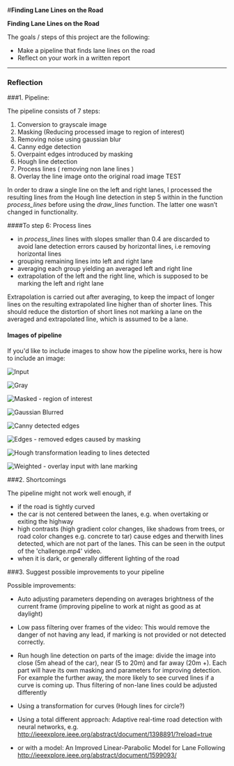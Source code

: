 
#**Finding Lane Lines on the Road**

**Finding Lane Lines on the Road**

The goals / steps of this project are the following:
* Make a pipeline that finds lane lines on the road
* Reflect on your work in a written report


[//]: # (Image References)

[image1]: ./examples/grayscale.jpg "Grayscale"

---

### Reflection

###1. Pipeline:

The pipeline consists of 7 steps:

1. Conversion to grayscale image
2. Masking (Reducing processed image to region of interest)
3. Removing noise using gaussian blur
4. Canny edge detection
5. Overpaint edges introduced by masking
6. Hough line detection
7. Process lines ( removing non lane lines )
8. Overlay the line image onto the original road image
TEST


In order to draw a single line on the left and right lanes, I processed the resulting lines from the Hough line detection in step 5 within in the function *process_lines* before using the *draw_lines* function. The latter one wasn’t changed in functionality.  

####To step 6: Process lines
* in *process_lines* lines with slopes smaller than 0.4 are discarded to avoid lane detection errors caused by horizontal lines, i.e removing horizontal lines
* grouping remaining lines into left and right lane
* averaging each group yielding an averaged left and right line
* extrapolation of the left and the right line, which is supposed to be marking the left and right lane

Extrapolation is carried out after averaging, to keep the impact of longer lines on the resulting extrapolated line higher than of shorter lines.
This should reduce the distortion of short lines not marking a lane on the averaged and extrapolated line, which is assumed to be a lane.

#### Images of pipeline
If you'd like to include images to show how the pipeline works, here is how to include an image:

[//]: # (Image References)

[0_input]: ./test_images_output/pipeline/0_solidWhiteCurve.jpg "Input"
[1_gray]: ./test_images_output/pipeline/1_gray.jpg "Input"
[2_masked]: ./test_images_output/pipeline/2_masked.jpg "Input"
[3_blurred]: ./test_images_output/pipeline/3_blurred.jpg "Input"
[4_edges]: ./test_images_output/pipeline/4_edges.jpg "Input"
[5_edges_filtered]: ./test_images_output/pipeline/5_edges_filtered.jpg "Input"
[6_line_img]: ./test_images_output/pipeline/6_line_img.jpg "Input"
[7_output]:./test_images_output/pipeline/7_output.jpg "Input"

![Input][0_input]

![Gray][1_gray]

![Masked - region of interest][2_masked]

![Gaussian Blurred][3_blurred]

![Canny detected edges][4_edges]

![Edges - removed edges caused by masking][5_edges_filtered]

![Hough transformation leading to lines detected][6_line_img]

![Weighted - overlay input with lane marking][7_output]





###2. Shortcomings

The pipeline might not work well enough, if

* if the road is tightly curved
* the car is not centered between the lanes, e.g. when overtaking or exiting the highway
* high contrasts (high gradient color changes, like shadows from trees, or road color changes e.g. concrete to tar) cause edges and therwith lines detected, which are not part of the lanes. This can be seen in the output of the 'challenge.mp4' video.
* when it is dark, or generally different lighting of the road




###3. Suggest possible improvements to your pipeline

Possible improvements:

* Auto adjusting parameters depending on averages brightness of the current frame (improving pipeline to work at night as good as at daylight)
* Low pass filtering over frames of the video: This would remove the danger of not having any lead, if marking is not provided or not detected correctly.
* Run hough line detection on parts of the image: divide the image into close (5m ahead of the car), near (5 to 20m)  and far away (20m +). Each part will have its own masking and parameters for improving detection. For example the further away, the more likely to see curved lines if a curve is coming up. Thus filtering of non-lane lines could be adjusted differently
* Using a transformation for curves (Hough lines for circle?)
* Using a total different approach: Adaptive real-time road detection with neural networks, e.g. http://ieeexplore.ieee.org/abstract/document/1398891/?reload=true


* or with a model:
An Improved Linear-Parabolic Model for Lane Following
http://ieeexplore.ieee.org/abstract/document/1599093/
